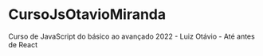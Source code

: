 # CursoJsOtavioMiranda
Curso de JavaScript do básico ao avançado 2022 - Luiz Otávio - Até antes de React
   